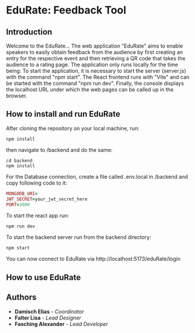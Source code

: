 # EduRate: Feedback Tool

## Introduction

Welcome to the EduRate...
The web application "EduRate" aims to enable speakers to easily obtain feedback from the audience by first creating an entry for the respective event and then retrieving a QR code that takes the audience to a rating page.
The application only runs locally for the time being: To start the application, it is necessary to start the server (server.js) with the command "npm start". The React frontend runs with "Vite" and can be started with the command "npm run dev". Finally, the console displays the localhost URL under which the web pages can be called up in the browser.

## How to install and run EduRate

After cloning the repository on your local machine, run:

```
npm install
```

then navigate to /backend and do the same:

```
cd backend
npm install
```

For the Database connection, create a file called .env.local in /backend and copy following code to it:

```ruby
MONGODB_URI=
JWT_SECRET=your_jwt_secret_here
PORT=3000
```

To start the react app run:

```
npm run dev
```

To start the backend server run from the backend directory:

```
npm start
```

You can now connect to EduRate via http://localhost:5173/eduRate/login

## How to use EduRate

## Authors

- **Damisch Elias** - _Coordinator_
- **Falter Lisa** - _Lead Designer_
- **Fasching Alexander** - _Lead Developer_
